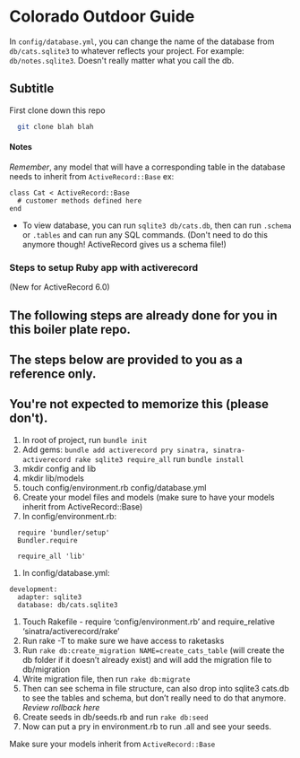 # Colorado Outdoor Guide

In `config/database.yml`, you can change the name of the database from `db/cats.sqlite3` to whatever reflects your project. For example: `db/notes.sqlite3`. Doesn't really matter what you call the db. 



## Subtitle 
First clone down this repo 
```bash
  git clone blah blah 
```

#### Notes

*Remember*, any model that will have a corresponding table in the database needs to inherit from `ActiveRecord::Base`
ex:
```
class Cat < ActiveRecord::Base
  # customer methods defined here
end
```

- To view database, you can run `sqlite3 db/cats.db`, then can run `.schema` or `.tables` and can run any SQL commands. (Don't need to do this anymore though! ActiveRecord gives us a schema file!)


### Steps to setup Ruby app with activerecord
(New for ActiveRecord 6.0)


## The following steps are already done for you in this boiler plate repo. 
## The steps below are provided to you as a reference only. 
## You're not expected to memorize this (please don't).


1. In root of project, run `bundle init`
1. Add gems: 
  `bundle add activerecord pry sinatra, sinatra-activerecord rake sqlite3 require_all`
  run `bundle install`
1. mkdir config and lib 
1. mkdir lib/models
1. touch config/environment.rb config/database.yml
1. Create your model files and models (make sure to have your models inherit from ActiveRecord::Base)
1. In config/environment.rb:
```
  require 'bundler/setup'
  Bundler.require

  require_all 'lib'
```
1. In config/database.yml:
  ```
  development:
    adapter: sqlite3
    database: db/cats.sqlite3
  ```
1. Touch Rakefile - require ‘config/environment.rb’ and require_relative ‘sinatra/activerecord/rake’ 
1. Run rake -T to make sure we have access to raketasks
1. Run `rake db:create_migration NAME=create_cats_table` (will create the db folder if it doesn’t already exist) and will add the migration file to db/migration
1. Write migration file, then run `rake db:migrate`
1. Then can see schema in file structure, can also drop into sqlite3 cats.db to see the tables and schema, but don’t really need to do that anymore. *Review rollback here*
1. Create seeds in db/seeds.rb and run `rake db:seed`
1. Now can put a pry in environment.rb to run <ModelName>.all and see your seeds.

Make sure your models inherit from `ActiveRecord::Base`